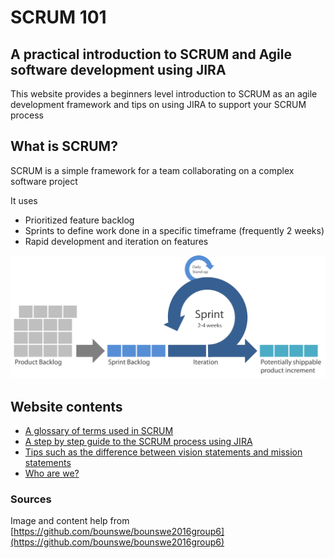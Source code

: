 # SCRUM 101

## A practical introduction to SCRUM and Agile software development using JIRA

This website provides a beginners level introduction to SCRUM as an agile development framework and tips on using JIRA to support your SCRUM process

## What is SCRUM?

SCRUM is a simple framework for a team collaborating on a complex software project

It uses
 - Prioritized feature backlog
 - Sprints to define work done in a specific timeframe (frequently 2 weeks)
 - Rapid development and iteration on features
 
![What is SCRUM infographic](scrum_infographic.png)

## Website contents 
 - [A glossary of terms used in SCRUM](glossary.md) 
 - [A step by step guide to the SCRUM process using JIRA](inpractice.md)
 - [Tips such as the difference between vision statements and mission statements](tips_for_scrum.md)
 - [Who are we?](team.md) 

### Sources
Image and content help from [https://github.com/bounswe/bounswe2016group6](https://github.com/bounswe/bounswe2016group6)
